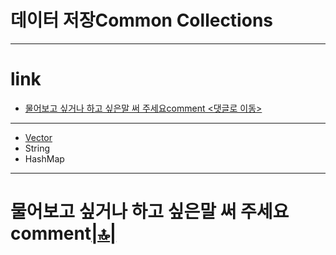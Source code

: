 # 데이터 저장Common Collections

<hr />

# link

- [물어보고 싶거나 하고 싶은말 써 주세요comment <댓글로 이동>](#comment)

<hr />

- [Vector](./Vector.md)
- String
- HashMap

<hr />

<h1 id="comment">물어보고 싶거나 하고 싶은말 써 주세요comment<a href="#link">|🔝|</a></h1>

<script src="https://utteranc.es/client.js" repo="YoungHaKim7/blog_comments_bot" issue-term="url"
    theme="github-light" crossorigin="anonymous" async>
</script>

